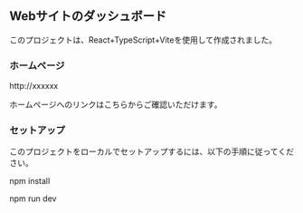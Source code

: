 ## Webサイトのダッシュボード
このプロジェクトは、React+TypeScript+Viteを使用して作成されました。

### ホームページ
http://xxxxxx

ホームページへのリンクはこちらからご確認いただけます。

### セットアップ
このプロジェクトをローカルでセットアップするには、以下の手順に従ってください。

npm install

npm run dev
